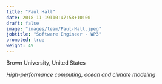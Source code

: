 ```yaml
---
title: "Paul Hall"
date: 2018-11-19T10:47:58+10:00
draft: false
image: "images/team/Paul-Hall.jpeg"
jobtitle: "Software Engineer - WP3"
promoted: true
weight: 49
---
```



Brown University, United States

*High-performance computing, ocean and climate modeling*
